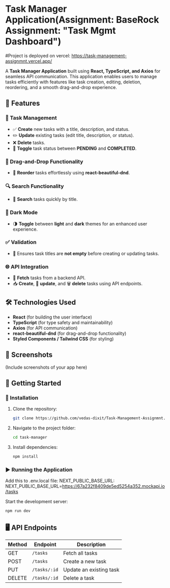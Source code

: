 # Task Manager Application(Assignment: BaseRock Assignment: "Task Mgmt Dashboard")

#Project is deployed on vercel: https://task-management-assignmnt.vercel.app/

A **Task Manager Application** built using **React, TypeScript, and Axios** for seamless API communication. This application enables users to manage tasks efficiently with features like task creation, editing, deletion, reordering, and a smooth drag-and-drop experience.

## 🚀 Features

### 📌 Task Management
- ✅ **Create** new tasks with a title, description, and status.
- ✏️ **Update** existing tasks (edit title, description, or status).
- ❌ **Delete** tasks.
- 🔄 **Toggle** task status between **PENDING** and **COMPLETED**.

### 🎯 Drag-and-Drop Functionality
- 🔀 **Reorder** tasks effortlessly using **react-beautiful-dnd**.

### 🔍 Search Functionality
- 🔎 **Search** tasks quickly by title.

### 🌙 Dark Mode
- 🌗 **Toggle** between **light** and **dark** themes for an enhanced user experience.

### ✅ Validation
- 🚨 Ensures task titles are **not empty** before creating or updating tasks.

### 🌐 API Integration
- 📡 **Fetch** tasks from a backend API.
- 📥 **Create**, 📝 **update**, and 🗑️ **delete** tasks using API endpoints.

## 🛠️ Technologies Used
- **React** (for building the user interface)
- **TypeScript** (for type safety and maintainability)
- **Axios** (for API communication)
- **react-beautiful-dnd** (for drag-and-drop functionality)
- **Styled Components / Tailwind CSS** (for styling)

## 📸 Screenshots
(Include screenshots of your app here)

## 🚀 Getting Started
### 🔧 Installation
1. Clone the repository:
   ```sh
   git clone https://github.com/vedas-dixit/Task-Management-Assignmnt.git
   ```
2. Navigate to the project folder:
   ```sh
   cd task-manager
   ```
3. Install dependencies:
   ```sh
   npm install
   ```

### ▶️ Running the Application

Add this to .env.local file: NEXT_PUBLIC_BASE_URL: NEXT_PUBLIC_BASE_URL=https://67a232f8409de5ed5254a352.mockapi.io/tasks

Start the development server:
```sh
npm run dev
```

## 🖥️ API Endpoints
| Method | Endpoint       | Description                 |
|--------|---------------|-----------------------------|
| GET    | `/tasks`      | Fetch all tasks            |
| POST   | `/tasks`      | Create a new task          |
| PUT    | `/tasks/:id`  | Update an existing task    |
| DELETE | `/tasks/:id`  | Delete a task              |
